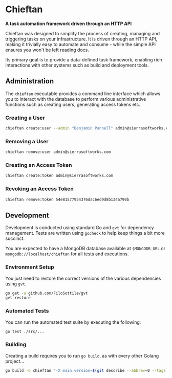# Chieftan
**A task automation framework driven through an HTTP API**

Chieftan was designed to simplify the process of creating, managing and triggering tasks
on your infrastructure. It is driven through an HTTP API, making it trivially easy to
automate and consume - while the simple API ensures you won't be left reading docs.

Its primary goal is to provide a data-defined task framework, enabling rich interactions
with other systems such as build and deployment tools.

## Administration
The `chieftan` executable provides a command line interface which allows you to interact
with the database to perform various administrative functions such as creating users,
generating access tokens etc.

### Creating a User

```sh
chieftan create:user --admin "Benjamin Pannell" admin@sierrasoftworks.com
```

### Removing a User

```sh
chieftan remove:user admin@sierrasoftworks.com
```

### Creating an Access Token

```sh
chieftan create:token admin@sierrasoftworks.com
```

### Revoking an Access Token

```sh
chieftan remove:token 54e81577954376dac6ed9d8b134a790b
```

## Development
Development is conducted using standard Go and `gvt` for dependency management. Tests
are written using `gocheck` to help keep things a bit more succinct.

You are expected to have a MongoDB database available at `$MONGODB_URL` or
`mongodb://localhost/chieftan` for all tests and executions.

### Environment Setup
You just need to restore the correct versions of the various dependencies using `gvt`.

```sh
go get -u github.com/FiloSottile/gvt
gvt restore
```

### Automated Tests
You can run the automated test suite by executing the following:

```sh
go test ./src/...
```

### Building
Creating a build requires you to run `go build`, as with every other Golang project...

```sh
go build -o chieftan "-X main.version=$(git describe --abbrev=0 --tags)" "-X main.commit=$(git rev-parse HEAD)"
```